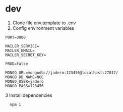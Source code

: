 # dev

1. Clone file env.template to .env
2. Config environment variables

```
PORT=3000

MAILER_SERVICE=
MAILER_EMAIL=
MAILER_SECRET_KEY=

PROD=false

MONGO_URL=mongodb://jadero:123456@localhost:27017/
MONGO_DB_NAME=NOC
MONGO_USER=jadero
MONGO_PASS=123456
```

3 Install dependencies

```
  npm i
```

